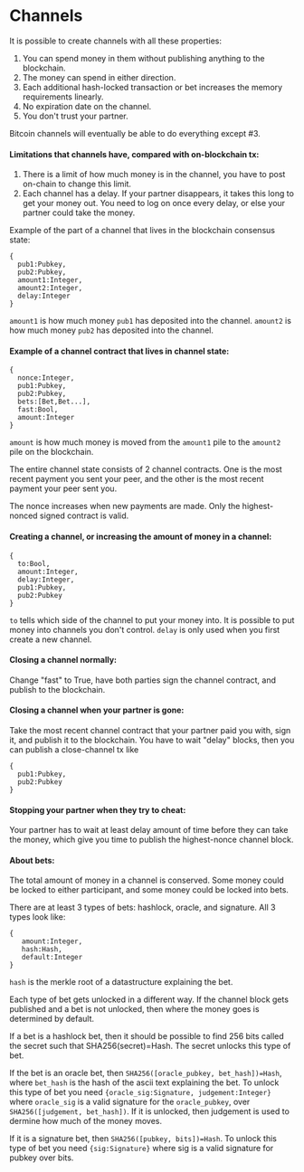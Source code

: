 # Channels

It is possible to create channels with all these properties:

1. You can spend money in them without publishing anything to the blockchain.
2. The money can spend in either direction.
3. Each additional hash-locked transaction or bet increases the memory requirements linearly.
4. No expiration date on the channel.
5. You don't trust your partner.

Bitcoin channels will eventually be able to do everything except #3.

#### Limitations that channels have, compared with on-blockchain tx:

1. There is a limit of how much money is in the channel, you have to post on-chain to change this limit.
2. Each channel has a delay. If your partner disappears, it takes this long to get your money out. You need to log on once every delay, or else your partner could take the money. 

Example of the part of a channel that lives in the blockchain consensus state:

```
{
  pub1:Pubkey,
  pub2:Pubkey,
  amount1:Integer,
  amount2:Integer,
  delay:Integer
}
```

`amount1` is how much money `pub1` has deposited into the channel. `amount2` is how much money `pub2` has deposited into the channel.

#### Example of a channel contract that lives in channel state:

```
{
  nonce:Integer,
  pub1:Pubkey,
  pub2:Pubkey,
  bets:[Bet,Bet...],
  fast:Bool,
  amount:Integer
}
```

`amount` is how much money is moved from the `amount1` pile to the `amount2` pile on the blockchain. 

The entire channel state consists of 2 channel contracts. One is the most recent payment you sent your peer, and the other is the most recent payment your peer sent you.

The nonce increases when new payments are made. Only the highest-nonced signed contract is valid.

#### Creating a channel, or increasing the amount of money in a channel:

```
{ 
  to:Bool,
  amount:Integer,
  delay:Integer,
  pub1:Pubkey,
  pub2:Pubkey
}
```
`to` tells which side of the channel to put your money into. It is possible to put money into channels you don't control. `delay` is only used when you first create a new channel. 

#### Closing a channel normally:
Change "fast" to True, have both parties sign the channel contract, and publish to the blockchain.

#### Closing a channel when your partner is gone:
Take the most recent channel contract that your partner paid you with, sign it, and publish it to the blockchain. You have to wait "delay" blocks, then you can publish a close-channel tx like

```
{
  pub1:Pubkey,
  pub2:Pubkey
}
```

#### Stopping your partner when they try to cheat:
Your partner has to wait at least delay amount of time before they can take the money, which give you time to publish the highest-nonce channel block.

#### About bets:
The total amount of money in a channel is conserved. Some money could be locked to either participant, and some money could be locked into bets.

There are at least 3 types of bets: hashlock, oracle, and signature. All 3 types look like:

```
{
   amount:Integer,
   hash:Hash,
   default:Integer
}
```

`hash` is the merkle root of a datastructure explaining the bet.

Each type of bet gets unlocked in a different way. If the channel block gets published and a bet is not unlocked, then where the money goes is determined by default.

If a bet is a hashlock bet, then it should be possible to find 256 bits called the secret such that SHA256(secret)=Hash. The secret unlocks this type of bet.

If the bet is an oracle bet, then `SHA256([oracle_pubkey, bet_hash])=Hash`, where `bet_hash` is the hash of the ascii text explaining the bet. To unlock this type of bet you need `{oracle_sig:Signature, judgement:Integer}` where `oracle_sig` is a valid signature for the `oracle_pubkey`, over `SHA256([judgement, bet_hash])`. If it is unlocked, then judgement is used to dermine how much of the money moves.

If it is a signature bet, then `SHA256([pubkey, bits])=Hash`.
To unlock this type of bet you need `{sig:Signature}` where sig is a valid signature for pubkey over bits.
